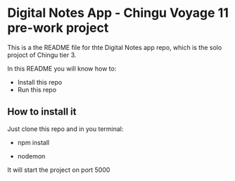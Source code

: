 # Digital Notes App - Chingu Voyage 11 pre-work project

This is a the README file for thte Digital Notes app repo, which is the solo projoct of
Chingu tier 3.

In this README you will know how to:

- Install this repo
- Run this repo

## How to install it

Just clone this repo and in you terminal:

- npm install

- nodemon

It will start the project on port 5000
